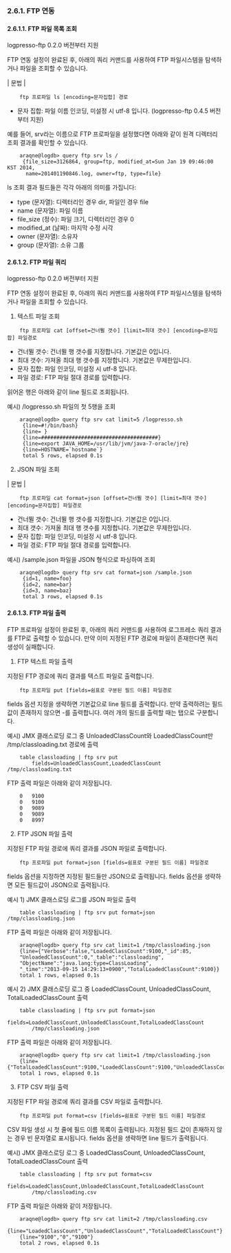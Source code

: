 ### 2.6.1. FTP 연동

#### 2.6.1.1. FTP 파일 목록 조회

logpresso-ftp 0.2.0 버전부터 지원

FTP 연동 설정이 완료된 후, 아래의 쿼리 커맨드를 사용하여 FTP 파일시스템을 탐색하거나 파일을 조회할 수 있습니다.

\| 문법 \|

~~~~
	ftp 프로파일 ls [encoding=문자집합] 경로
~~~~

 * 문자 집합: 파일 이름 인코딩, 미설정 시 utf-8 입니다. (logpresso-ftp 0.4.5 버전부터 지원)

예를 들어, srv라는 이름으로 FTP 프로파일을 설정했다면 아래와 같이 원격 디렉터리 조회 결과를 확인할 수 있습니다.

~~~
    araqne@logdb> query ftp srv ls /
     {file_size=3126864, group=ftp, modified_at=Sun Jan 19 09:46:00 KST 2014, 
      name=201401190846.log, owner=ftp, type=file}
~~~

ls 조회 결과 필드들은 각각 아래의 의미를 가집니다:

 * type (문자열): 디렉터리인 경우 dir, 파일인 경우 file
 * name (문자열): 파일 이름
 * file\_size (정수): 파일 크기, 디렉터리인 경우 0
 * modified\_at (날짜): 마지막 수정 시각
 * owner (문자열): 소유자
 * group (문자열): 소유 그룹


#### 2.6.1.2. FTP 파일 쿼리

logpresso-ftp 0.2.0 버전부터 지원

FTP 연동 설정이 완료된 후, 아래의 쿼리 커맨드를 사용하여 FTP 파일시스템을 탐색하거나 파일을 조회할 수 있습니다.

1) 텍스트 파일 조회

~~~~
	ftp 프로파일 cat [offset=건너뛸 갯수] [limit=최대 갯수] [encoding=문자집합] 파일경로
~~~~

 * 건너뛸 갯수: 건너뛸 행 갯수를 지정합니다. 기본값은 0입니다.
 * 최대 갯수: 가져올 최대 행 갯수를 지정합니다. 기본값은 무제한입니다.
 * 문자 집합: 파일 인코딩, 미설정 시 utf-8 입니다.
 * 파일 경로: FTP 파일 절대 경로를 입력합니다.

읽어온 행은 아래와 같이 line 필드로 조회됩니다.

예시) /logpresso.sh 파일의 첫 5행을 조회

~~~~
    araqne@logdb> query ftp srv cat limit=5 /logpresso.sh
     {line=#!/bin/bash}
     {line= }
     {line=######################################}
     {line=export JAVA_HOME=/usr/lib/jvm/java-7-oracle/jre}
     {line=HOSTNAME=`hostname`}
     total 5 rows, elapsed 0.1s
~~~~

2) JSON 파일 조회

\| 문법 \|

~~~~
	ftp 프로파일 cat format=json [offset=건너뛸 갯수] [limit=최대 갯수] [encoding=문자집합] 파일경로
~~~~

 * 건너뛸 갯수: 건너뛸 행 갯수를 지정합니다. 기본값은 0입니다.
 * 최대 갯수: 가져올 최대 행 갯수를 지정합니다. 기본값은 무제한입니다.
 * 문자 집합: 파일 인코딩, 미설정 시 utf-8 입니다.
 * 파일 경로: FTP 파일 절대 경로를 입력합니다.

예시) /sample.json 파일을 JSON 형식으로 파싱하여 조회

~~~~
    araqne@logdb> query ftp srv cat format=json /sample.json
     {id=1, name=foo}
     {id=2, name=bar}
     {id=3, name=baz}
     total 3 rows, elapsed 0.1s
~~~~

#### 2.6.1.3. FTP 파일 출력

FTP 프로파일 설정이 완료된 후, 아래의 쿼리 커맨드를 사용하여 로그프레소 쿼리 결과를 FTP로 출력할 수 있습니다. 만약 이미 지정된 FTP 경로에 파일이 존재한다면 쿼리 생성이 실패합니다.

1) FTP 텍스트 파일 출력

지정된 FTP 경로에 쿼리 결과를 텍스트 파일로 출력합니다.

~~~~
	ftp 프로파일 put [fields=쉼표로 구분된 필드 이름] 파일경로
~~~~

fields 옵션 지정을 생략하면 기본값으로 line 필드를 출력합니다. 만약 출력하려는 필드 값이 존재하지 않으면 -를 출력합니다. 여러 개의 필드를 출력할 때는 탭으로 구분합니다.

예시) JMX 클래스로딩 로그 중 UnloadedClassCount와 LoadedClassCount만 /tmp/classloading.txt 경로에 출력

~~~~
	table classloading | ftp srv put 
		fields=UnloadedClassCount,LoadedClassCount /tmp/classloading.txt
~~~~

FTP 출력 파일은 아래와 같이 저장됩니다.

~~~~
    0	9100
    0	9100
    0	9089
    0	9089
    0	8997
~~~~

2) FTP JSON 파일 출력

지정된 FTP 파일 경로에 쿼리 결과를 JSON 파일로 출력합니다.

~~~~
	ftp 프로파일 put format=json [fields=쉼표로 구분된 필드 이름] 파일경로
~~~~

fields 옵션을 지정하면 지정된 필드들만 JSON으로 출력됩니다. fields 옵션을 생략하면 모든 필드값이 JSON으로 출력됩니다.

예시 1) JMX 클래스로딩 로그를 JSON 파일로 출력

~~~~
	table classloading | ftp srv put format=json /tmp/classloading.json
~~~~

FTP 출력 파일은 아래와 같이 저장됩니다.

~~~~
	araqne@logdb> query ftp srv cat limit=1 /tmp/classloading.json
	{line={"Verbose":false,"LoadedClassCount":9100,"_id":85,
	"UnloadedClassCount":0,"_table":"classloading",
	"ObjectName":"java.lang:type=ClassLoading",
	"_time":"2013-09-15 14:29:13+0900","TotalLoadedClassCount":9100}}
	total 1 rows, elapsed 0.1s
~~~~

예시 2) JMX 클래스로딩 로그 중 LoadedClassCount, UnloadedClassCount, TotalLoadedClassCount 출력

~~~~
	table classloading | ftp srv put format=json 
		fields=LoadedClassCount,UnloadedClassCount,TotalLoadedClassCount 
		/tmp/classloading.json
~~~~

FTP 출력 파일은 아래와 같이 저장됩니다.

~~~~
	araqne@logdb> query ftp srv cat limit=1 /tmp/classloading.json
	{line={"TotalLoadedClassCount":9100,"LoadedClassCount":9100,"UnloadedClassCount":0}}
	total 1 rows, elapsed 0.1s
~~~~

3) FTP CSV 파일 출력

지정된 FTP 파일 경로에 쿼리 결과를 CSV 파일로 출력합니다.

~~~~
	ftp 프로파일 put format=csv [fields=쉼표로 구분된 필드 이름] 파일경로
~~~~

CSV 파일 생성 시 첫 줄에 필드 이름 목록이 출력됩니다. 지정된 필드 값이 존재하지 않는 경우 빈 문자열로 표시됩니다. fields 옵션을 생략하면 line 필드가 출력됩니다.

예시) JMX 클래스로딩 로그 중 LoadedClassCount, UnloadedClassCount, TotalLoadedClassCount 출력

~~~~
	table classloading | ftp srv put format=csv 
		fields=LoadedClassCount,UnloadedClassCount,TotalLoadedClassCount 
		/tmp/classloading.csv
~~~~

FTP 출력 파일은 아래와 같이 저장됩니다.

~~~~
    araqne@logdb> query ftp srv cat limit=2 /tmp/classloading.csv
    {line="LoadedClassCount","UnloadedClassCount","TotalLoadedClassCount"}
    {line="9100","0","9100"}
    total 2 rows, elapsed 0.1s
~~~~
